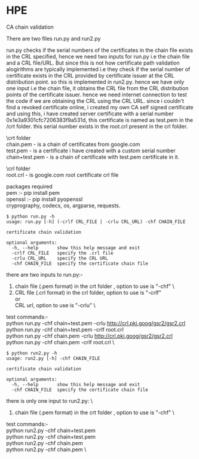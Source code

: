 # HPE
CA chain validation

There are two files run.py and run2.py

run.py checks if the serial numbers of the certificates in the chain file exists in the CRL specified, hence we need two inputs for run.py i.e the chain file and a CRL file/URL. But since this is not how certificate path validation alogirithms are typically implemented i.e they check if the serial number of certificate exists in the CRL provided by certificate issuer at the CRL distribution point. so this is implemented in run2.py. hence we have only one input i.e the chain file, it obtains the CRL file from the CRL distribution points of the certificate issuer. 
hence we need internet connection to test the code if we are obtaining the CRL using the CRL URL.
since i couldn't find a revoked certificate online, i created my own CA self signed certificate and using this, i have created server certificate with a serial number 0x1e3a9301cfc7206383f9a531d, this certificate is named as test.pem in the /crt folder. this serial number exists in the root.crl present in the crl folder.

\crt folder \
chain.pem - is a chain of certificates from google.com \
test.pem - is a certificate i have created with a custom serial number \
chain+test.pem - is a chain of certificate with test.pem certificate in it.

\crl folder \
root.crl - is google.com root certificate crl file

packages required \
pem :- pip install pem \
openssl :- pip install pyopenssl \
cryprography, codecs, os, argparse, requests.

```
$ python run.py -h
usage: run.py [-h] (-crlf CRL_FILE | -crlu CRL_URL) -chf CHAIN_FILE

certificate chain validation

optional arguments:
  -h, --help       show this help message and exit
  -crlf CRL_FILE   specify the .crl file
  -crlu CRL_URL    specify the CRL URL
  -chf CHAIN_FILE  specify the certificate chain file
```

there are two inputs to run.py:- <br>
1) chain file (.pem format) in the crt folder , option to use is "-chf" \
2) CRL file (.crl format) in the crl folder, option to use is "-crlf" \
 or \
   CRL url, option to use is "-crlu" \

test commands:- \
python run.py -chf chain+test.pem -crlu http://crl.pki.goog/gsr2/gsr2.crl \
python run.py -chf chain+test.pem -crlf root.crl \
python run.py -chf chain.pem -crlu http://crl.pki.goog/gsr2/gsr2.crl \
python run.py -chf chain.pem -crlf root.crl \


```
$ python run2.py -h
usage: run2.py [-h] -chf CHAIN_FILE

certificate chain validation

optional arguments:
  -h, --help       show this help message and exit
  -chf CHAIN_FILE  specify the certificate chain file
```

there is only one input to run2.py: \
1) chain file (.pem format) in the crt folder , option to use is "-chf" \

test commands:- \
python run2.py -chf chain+test.pem \
python run2.py -chf chain+test.pem \
python run2.py -chf chain.pem \
python run2.py -chf chain.pem \
